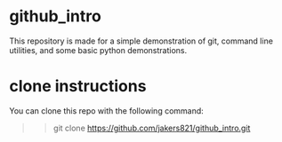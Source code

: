 # github_intro
This repository is made for a simple demonstration of git, command line utilities, and some basic python demonstrations. 

# clone instructions
You can clone this repo with the following command:

>> git clone https://github.com/jakers821/github_intro.git
